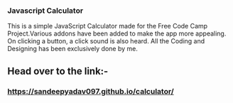 ### Javascript Calculator


This is a simple JavaScript Calculator made for the Free Code Camp Project.Various addons have been added to make the app more appealing. On clicking a button,  a click sound is also heard.  All the Coding and Designing has been exclusively done by me.



## Head over to the link:-

### https://sandeepyadav097.github.io/calculator/
